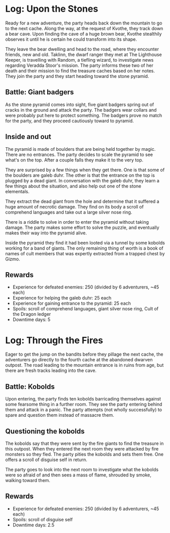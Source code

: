 # Log: Upon the Stones

Ready for a new adventure, the party heads back down the mountain to go to the next cache. Along the way, at the request
of Kvothe, they track down a bear cave. Upon finding the cave of a huge brown bear, Kvothe stealthily observes it until
he is certain he could transform into its shape.

They leave the bear dwelling and head to the road, where they encounter friends, new and old. Taklinn, the dwarf ranger
they met at The Lighthouse Keeper, is travelling with Random, a tiefling wizard, to investigate news regarding Veradda
Stoor's mission. The party informs these two of her death and their mission to find the treasure caches based on her
notes. They join the party and they start heading toward the stone pyramid.

## Battle: Giant badgers

As the stone pyramid comes into sight, five giant badgers spring out of cracks in the ground and attack the party. The
badgers wear collars and were probably put here to protect something. The badgers prove no match for the party, and they
proceed cautiously toward to pyramid.

## Inside and out

The pyramid is made of boulders that are being held together by magic. There are no entrances. The party decides to
scale the pyramid to see what's on the top. After a couple falls they make it to the very top.

They are surprised by a few things when they get there. One is that some of the boulders are galeb duhr. The other is
that the entrance on the top is plugged by a dead giant. In conversation with the galeb duhr, they learn a few things
about the situation, and also help out one of the stone elementals.

They extract the dead giant from the hole and determine that it suffered a huge amount of necrotic damage. They find on
its body a scroll of comprehend languages and take out a large silver nose ring.

There is a riddle to solve in order to enter the pyramid without taking damage. The party makes some effort to solve the
puzzle, and eventually makes their way into the pyramid alive.

Inside the pyramid they find it had been looted via a tunnel by some kobolds working for a band of giants. The only
remaining thing of worth is a book of names of cult members that was expertly extracted from a trapped chest by Gizmo.

## Rewards

- Experience for defeated enemies: 250 (divided by 6 adventurers, ~45 each)
- Experience for helping the galeb duhr: 25 each
- Experience for gaining entrance to the pyramid: 25 each
- Spoils: scroll of comprehend languages, giant silver nose ring, Cult of the Dragon ledger
- Downtime days: 5

# Log: Through the Fires

Eager to get the jump on the bandits before they pillage the next cache, the adventurers go directly to the fourth cache
at the abandoned dwarven outpost. The road leading to the mountain entrance is in ruins from age, but there are fresh
tracks leading into the cave.

## Battle: Kobolds

Upon entering, the party finds ten kobolds barricading themselves against some fearsome thing in a further room. They
see the party entering behind them and attack in a panic. The party attempts (not wholly successfully) to spare and 
question them instead of massacre them.

## Questioning the kobolds

The kobolds say that they were sent by the fire giants to find the treasure in this outpost. When they entered the next
room they were attacked by fire monsters so they fled. The party pities the kobolds and sets them free. One offers a
scroll of disguise self in return.

The party goes to look into the next room to investigate what the kobolds were so afraid of and then sees a mass of
flame, shrouded by smoke, walking toward them.

## Rewards

- Experience for defeated enemies: 250 (divided by 6 adventurers, ~45 each)
- Spoils: scroll of disguise self
- Downtime days: 2.5
